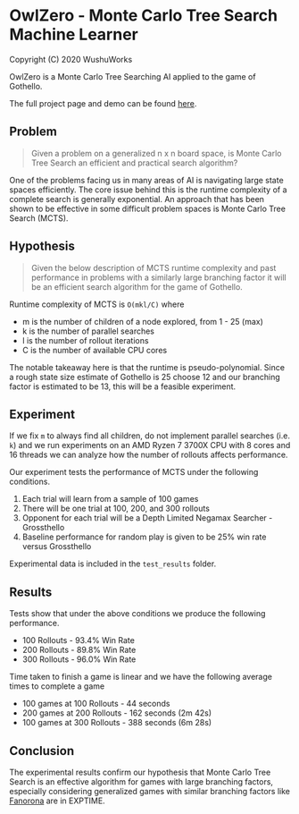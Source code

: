 # OwlZero - Monte Carlo Tree Search Machine Learner

Copyright (C) 2020 WushuWorks

OwlZero is a Monte Carlo Tree Searching AI applied to the game of Gothello.

The full project page and demo can be found [here](https://www.wushuworks.com/ai/owlzero).

## Problem

> Given a problem on a generalized n x n board space, is Monte Carlo Tree Search an efficient and practical search algorithm?

One of the problems facing us in many areas of AI is navigating large state spaces efficiently. The core issue behind this
is the runtime complexity of a complete search is generally exponential. An approach that has been shown to be effective 
in some difficult problem spaces is Monte Carlo Tree Search (MCTS).

## Hypothesis

> Given the below description of MCTS runtime complexity and past performance in problems with a similarly large branching
> factor it will be an efficient search algorithm for the game of Gothello.

Runtime complexity of MCTS is `O(mkl/C)` where 
* m is the number of children of a node explored, from 1 - 25 (max)
* k is the number of parallel searches
* l is the number of rollout iterations
* C is the number of available CPU cores

The notable takeaway here is that the runtime is pseudo-polynomial. Since a rough state size estimate of Gothello is 
25 choose 12 and our branching factor is estimated to be 13, this will be a feasible experiment.

## Experiment

If we fix `m` to always find all children, do not implement parallel searches (i.e. `k`) and we run experiments 
on an AMD Ryzen 7 3700X CPU with 8 cores and 16 threads we can analyze how the number of rollouts affects performance.

Our experiment tests the performance of MCTS under the following conditions.

1) Each trial will learn from a sample of 100 games
2) There will be one trial at 100, 200, and 300 rollouts
3) Opponent for each trial will be a Depth Limited Negamax Searcher - Grossthello
4) Baseline performance for random play is given to be 25% win rate versus Grossthello

Experimental data is included in the `test_results` folder.

## Results

Tests show that under the above conditions we produce the following performance.

* 100 Rollouts - 93.4% Win Rate
* 200 Rollouts - 89.8% Win Rate
* 300 Rollouts - 96.0% Win Rate

Time taken to finish a game is linear and we have the following average times to complete a game

* 100 games at 100 Rollouts - 44 seconds
* 200 games at 200 Rollouts - 162 seconds (2m 42s)
* 100 games at 300 Rollouts - 388 seconds (6m 28s)

## Conclusion

The experimental results confirm our hypothesis that Monte Carlo Tree Search is an effective algorithm for games with
large branching factors, especially considering generalized games with similar branching factors like 
[Fanorona](https://dke.maastrichtuniversity.nl/m.winands/documents/Fanorona.pdf) are in EXPTIME.